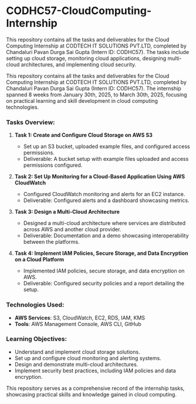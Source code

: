 # CODHC57-CloudComputing-Internship
This repository contains all the tasks and deliverables for the Cloud Computing Internship at CODTECH IT SOLUTIONS PVT.LTD, completed by Chandaluri Pavan Durga Sai Gupta (Intern ID: CODHC57). The tasks include setting up cloud storage, monitoring cloud applications, designing multi-cloud architectures, and implementing cloud security.


This repository contains all the tasks and deliverables for the Cloud Computing Internship at CODTECH IT SOLUTIONS PVT.LTD, completed by Chandaluri Pavan Durga Sai Gupta (Intern ID: CODHC57). The internship spanned 8 weeks from January 30th, 2025, to March 30th, 2025, focusing on practical learning and skill development in cloud computing technologies.

### Tasks Overview:
1. **Task 1: Create and Configure Cloud Storage on AWS S3**
   - Set up an S3 bucket, uploaded example files, and configured access permissions.
   - Deliverable: A bucket setup with example files uploaded and access permissions configured.

2. **Task 2: Set Up Monitoring for a Cloud-Based Application Using AWS CloudWatch**
   - Configured CloudWatch monitoring and alerts for an EC2 instance.
   - Deliverable: Configured alerts and a dashboard showcasing metrics.

3. **Task 3: Design a Multi-Cloud Architecture**
   - Designed a multi-cloud architecture where services are distributed across AWS and another cloud provider.
   - Deliverable: Documentation and a demo showcasing interoperability between the platforms.

4. **Task 4: Implement IAM Policies, Secure Storage, and Data Encryption on a Cloud Platform**
   - Implemented IAM policies, secure storage, and data encryption on AWS.
   - Deliverable: Configured security policies and a report detailing the setup.

### Technologies Used:
- **AWS Services**: S3, CloudWatch, EC2, RDS, IAM, KMS
- **Tools**: AWS Management Console, AWS CLI, GitHub

### Learning Objectives:
- Understand and implement cloud storage solutions.
- Set up and configure cloud monitoring and alerting systems.
- Design and demonstrate multi-cloud architectures.
- Implement security best practices, including IAM policies and data encryption.

This repository serves as a comprehensive record of the internship tasks, showcasing practical skills and knowledge gained in cloud computing.
